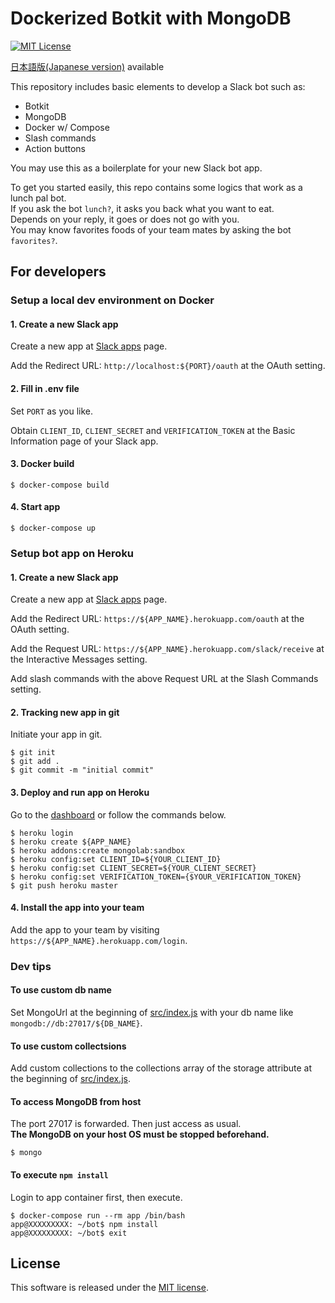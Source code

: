 # Dockerized Botkit with MongoDB

[![MIT License](http://img.shields.io/badge/license-MIT-blue.svg?style=flat)](LICENSE.md)

[日本語版(Japanese version)](README.ja.md) available

This repository includes basic elements to develop a Slack bot such as:
* Botkit
* MongoDB
* Docker w/ Compose
* Slash commands
* Action buttons

You may use this as a boilerplate for your new Slack bot app.

To get you started easily, this repo contains some logics that work as a lunch pal bot.  
If you ask the bot `lunch?`, it asks you back what you want to eat.  
Depends on your reply, it goes or does not go with you.  
You may know favorites foods of your team mates by asking the bot `favorites?`.

## For developers
### Setup a local dev environment on Docker
#### 1. Create a new Slack app
Create a new app at [Slack apps](https://api.slack.com/apps) page.

Add the Redirect URL: `http://localhost:${PORT}/oauth` at the OAuth setting.

#### 2. Fill in .env file
Set `PORT` as you like.

Obtain `CLIENT_ID`, `CLIENT_SECRET` and `VERIFICATION_TOKEN` at the Basic Information page of your Slack app.

#### 3. Docker build
```
$ docker-compose build
```

#### 4. Start app
```
$ docker-compose up
```

### Setup bot app on Heroku
#### 1. Create a new Slack app
Create a new app at [Slack apps](https://api.slack.com/apps) page.

Add the Redirect URL: `https://${APP_NAME}.herokuapp.com/oauth` at the OAuth setting.

Add the Request URL: `https://${APP_NAME}.herokuapp.com/slack/receive` at the Interactive Messages setting.

Add slash commands with the above Request URL at the Slash Commands setting.

#### 2. Tracking new app in git
Initiate your app in git.
```
$ git init
$ git add .
$ git commit -m "initial commit"
```

#### 3. Deploy and run app on Heroku
Go to the [dashboard](https://dashboard.heroku.com) or follow the commands below.

```
$ heroku login
$ heroku create ${APP_NAME}
$ heroku addons:create mongolab:sandbox
$ heroku config:set CLIENT_ID=${YOUR_CLIENT_ID}
$ heroku config:set CLIENT_SECRET=${YOUR_CLIENT_SECRET}
$ heroku config:set VERIFICATION_TOKEN={$YOUR_VERIFICATION_TOKEN}
$ git push heroku master
```

#### 4. Install the app into your team
Add the app to your team by visiting `https://${APP_NAME}.herokuapp.com/login`.

### Dev tips
#### To use custom db name
Set MongoUrl at the beginning of [src/index.js](src/index.js) with your db name like `mongodb://db:27017/${DB_NAME}`.

#### To use custom collectsions
Add custom collections to the collections array of the storage attribute at the beginning of [src/index.js](src/index.js).

#### To access MongoDB from host
The port 27017 is forwarded. Then just access as usual.  
**The MongoDB on your host OS must be stopped beforehand.**
```
$ mongo
```

#### To execute `npm install`
Login to app container first, then execute.
```
$ docker-compose run --rm app /bin/bash
app@XXXXXXXXX: ~/bot$ npm install
app@XXXXXXXXX: ~/bot$ exit
```

## License
This software is released under the [MIT license](LICENSE.md).
